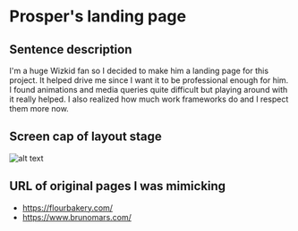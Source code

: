# Prosper's landing page

## Sentence description
I'm a huge Wizkid fan so I decided to make him a landing page for this project. It helped drive me since I want it to be professional enough for him. I found animations and media queries quite difficult but playing around with it really helped. I also realized how much work frameworks do and I respect them more now.

## Screen cap of layout stage
![alt text](https://github.com/dartmouth-cs52-19S/lab1-landingpage-prosper007/blob/post-submission/img/screencap.png)

## URL of original pages I was mimicking
* https://flourbakery.com/
* https://www.brunomars.com/

